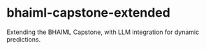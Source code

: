 # bhaiml-capstone-extended
Extending the BHAIML Capstone, with LLM integration for dynamic predictions.
